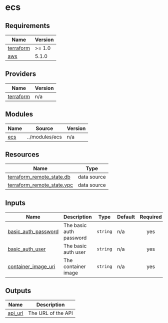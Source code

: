 # ecs

<!-- BEGINNING OF PRE-COMMIT-TERRAFORM DOCS HOOK -->
## Requirements

| Name | Version |
|------|---------|
| <a name="requirement_terraform"></a> [terraform](#requirement\_terraform) | >= 1.0 |
| <a name="requirement_aws"></a> [aws](#requirement\_aws) | 5.1.0 |

## Providers

| Name | Version |
|------|---------|
| <a name="provider_terraform"></a> [terraform](#provider\_terraform) | n/a |

## Modules

| Name | Source | Version |
|------|--------|---------|
| <a name="module_ecs"></a> [ecs](#module\_ecs) | ../modules/ecs | n/a |

## Resources

| Name | Type |
|------|------|
| [terraform_remote_state.db](https://registry.terraform.io/providers/hashicorp/terraform/latest/docs/data-sources/remote_state) | data source |
| [terraform_remote_state.vpc](https://registry.terraform.io/providers/hashicorp/terraform/latest/docs/data-sources/remote_state) | data source |

## Inputs

| Name | Description | Type | Default | Required |
|------|-------------|------|---------|:--------:|
| <a name="input_basic_auth_password"></a> [basic\_auth\_password](#input\_basic\_auth\_password) | The basic auth password | `string` | n/a | yes |
| <a name="input_basic_auth_user"></a> [basic\_auth\_user](#input\_basic\_auth\_user) | The basic auth user | `string` | n/a | yes |
| <a name="input_container_image_uri"></a> [container\_image\_uri](#input\_container\_image\_uri) | The container image | `string` | n/a | yes |

## Outputs

| Name | Description |
|------|-------------|
| <a name="output_api_url"></a> [api\_url](#output\_api\_url) | The URL of the API |
<!-- END OF PRE-COMMIT-TERRAFORM DOCS HOOK -->
